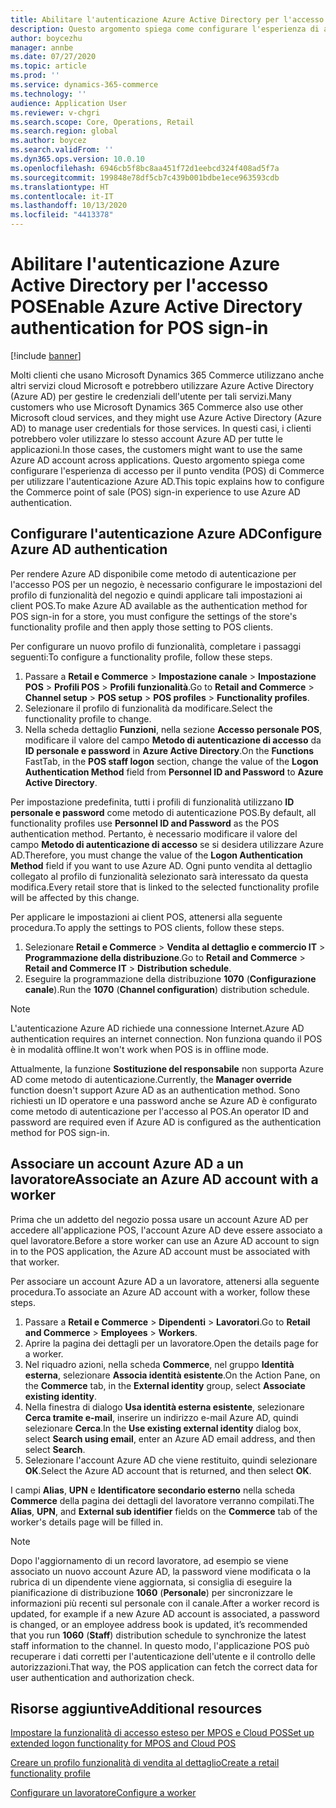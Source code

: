 ```yaml
---
title: Abilitare l'autenticazione Azure Active Directory per l'accesso POS
description: Questo argomento spiega come configurare l'esperienza di accesso per il punto vendita (POS) di Microsoft Dynamics 365 Commerce in modo che utilizzi l'autenticazione Azure Active Directory.
author: boycezhu
manager: annbe
ms.date: 07/27/2020
ms.topic: article
ms.prod: ''
ms.service: dynamics-365-commerce
ms.technology: ''
audience: Application User
ms.reviewer: v-chgri
ms.search.scope: Core, Operations, Retail
ms.search.region: global
ms.author: boycez
ms.search.validFrom: ''
ms.dyn365.ops.version: 10.0.10
ms.openlocfilehash: 6946cb5f8bc8aa451f72d1eebcd324f408ad5f7a
ms.sourcegitcommit: 199848e78df5cb7c439b001bdbe1ece963593cdb
ms.translationtype: HT
ms.contentlocale: it-IT
ms.lasthandoff: 10/13/2020
ms.locfileid: "4413378"
---
```

# <a name="enable-azure-active-directory-authentication-for-pos-sign-in"></a><span data-ttu-id="6ba8b-103">Abilitare l'autenticazione Azure Active Directory per l'accesso POS</span><span class="sxs-lookup"><span data-stu-id="6ba8b-103">Enable Azure Active Directory authentication for POS sign-in</span></span>
[!include [banner](includes/banner.md)]


<span data-ttu-id="6ba8b-104">Molti clienti che usano Microsoft Dynamics 365 Commerce utilizzano anche altri servizi cloud Microsoft e potrebbero utilizzare Azure Active Directory (Azure AD) per gestire le credenziali dell'utente per tali servizi.</span><span class="sxs-lookup"><span data-stu-id="6ba8b-104">Many customers who use Microsoft Dynamics 365 Commerce also use other Microsoft cloud services, and they might use Azure Active Directory (Azure AD) to manage user credentials for those services.</span></span> <span data-ttu-id="6ba8b-105">In questi casi, i clienti potrebbero voler utilizzare lo stesso account Azure AD per tutte le applicazioni.</span><span class="sxs-lookup"><span data-stu-id="6ba8b-105">In those cases, the customers might want to use the same Azure AD account across applications.</span></span> <span data-ttu-id="6ba8b-106">Questo argomento spiega come configurare l'esperienza di accesso per il punto vendita (POS) di Commerce per utilizzare l'autenticazione Azure AD.</span><span class="sxs-lookup"><span data-stu-id="6ba8b-106">This topic explains how to configure the Commerce point of sale (POS) sign-in experience to use Azure AD authentication.</span></span>

## <a name="configure-azure-ad-authentication"></a><span data-ttu-id="6ba8b-107">Configurare l'autenticazione Azure AD</span><span class="sxs-lookup"><span data-stu-id="6ba8b-107">Configure Azure AD authentication</span></span>

<span data-ttu-id="6ba8b-108">Per rendere Azure AD disponibile come metodo di autenticazione per l'accesso POS per un negozio, è necessario configurare le impostazioni del profilo di funzionalità del negozio e quindi applicare tali impostazioni ai client POS.</span><span class="sxs-lookup"><span data-stu-id="6ba8b-108">To make Azure AD available as the authentication method for POS sign-in for a store, you must configure the settings of the store's functionality profile and then apply those setting to POS clients.</span></span>

<span data-ttu-id="6ba8b-109">Per configurare un nuovo profilo di funzionalità, completare i passaggi seguenti:</span><span class="sxs-lookup"><span data-stu-id="6ba8b-109">To configure a functionality profile, follow these steps.</span></span>

1. <span data-ttu-id="6ba8b-110">Passare a **Retail e Commerce** \> **Impostazione canale** \> **Impostazione POS** \> **Profili POS** \> **Profili funzionalità**.</span><span class="sxs-lookup"><span data-stu-id="6ba8b-110">Go to **Retail and Commerce** \> **Channel setup** \> **POS setup** \> **POS profiles** \> **Functionality profiles**.</span></span>
1. <span data-ttu-id="6ba8b-111">Selezionare il profilo di funzionalità da modificare.</span><span class="sxs-lookup"><span data-stu-id="6ba8b-111">Select the functionality profile to change.</span></span>
1. <span data-ttu-id="6ba8b-112">Nella scheda dettaglio **Funzioni**, nella sezione **Accesso personale POS**, modificare il valore del campo **Metodo di autenticazione di accesso** da **ID personale e password** in **Azure Active Directory**.</span><span class="sxs-lookup"><span data-stu-id="6ba8b-112">On the **Functions** FastTab, in the **POS staff logon** section, change the value of the **Logon Authentication Method** field from **Personnel ID and Password** to **Azure Active Directory**.</span></span>

<span data-ttu-id="6ba8b-113">Per impostazione predefinita, tutti i profili di funzionalità utilizzano **ID personale e password** come metodo di autenticazione POS.</span><span class="sxs-lookup"><span data-stu-id="6ba8b-113">By default, all functionality profiles use **Personnel ID and Password** as the POS authentication method.</span></span> <span data-ttu-id="6ba8b-114">Pertanto, è necessario modificare il valore del campo **Metodo di autenticazione di accesso** se si desidera utilizzare Azure AD.</span><span class="sxs-lookup"><span data-stu-id="6ba8b-114">Therefore, you must change the value of the **Logon Authentication Method** field if you want to use Azure AD.</span></span> <span data-ttu-id="6ba8b-115">Ogni punto vendita al dettaglio collegato al profilo di funzionalità selezionato sarà interessato da questa modifica.</span><span class="sxs-lookup"><span data-stu-id="6ba8b-115">Every retail store that is linked to the selected functionality profile will be affected by this change.</span></span>

<span data-ttu-id="6ba8b-116">Per applicare le impostazioni ai client POS, attenersi alla seguente procedura.</span><span class="sxs-lookup"><span data-stu-id="6ba8b-116">To apply the settings to POS clients, follow these steps.</span></span>

1. <span data-ttu-id="6ba8b-117">Selezionare **Retail e Commerce** \> **Vendita al dettaglio e commercio IT** \> **Programmazione della distribuzione**.</span><span class="sxs-lookup"><span data-stu-id="6ba8b-117">Go to **Retail and Commerce** \> **Retail and Commerce IT** \> **Distribution schedule**.</span></span>
1. <span data-ttu-id="6ba8b-118">Eseguire la programmazione della distribuzione **1070** (**Configurazione canale**).</span><span class="sxs-lookup"><span data-stu-id="6ba8b-118">Run the **1070** (**Channel configuration**) distribution schedule.</span></span>

> [!NOTE]
> <span data-ttu-id="6ba8b-119">L'autenticazione Azure AD richiede una connessione Internet.</span><span class="sxs-lookup"><span data-stu-id="6ba8b-119">Azure AD authentication requires an internet connection.</span></span> <span data-ttu-id="6ba8b-120">Non funziona quando il POS è in modalità offline.</span><span class="sxs-lookup"><span data-stu-id="6ba8b-120">It won't work when POS is in offline mode.</span></span>
> 
> <span data-ttu-id="6ba8b-121">Attualmente, la funzione **Sostituzione del responsabile** non supporta Azure AD come metodo di autenticazione.</span><span class="sxs-lookup"><span data-stu-id="6ba8b-121">Currently, the **Manager override** function doesn't support Azure AD as an authentication method.</span></span> <span data-ttu-id="6ba8b-122">Sono richiesti un ID operatore e una password anche se Azure AD è configurato come metodo di autenticazione per l'accesso al POS.</span><span class="sxs-lookup"><span data-stu-id="6ba8b-122">An operator ID and password are required even if Azure AD is configured as the authentication method for POS sign-in.</span></span>

## <a name="associate-an-azure-ad-account-with-a-worker"></a><span data-ttu-id="6ba8b-123">Associare un account Azure AD a un lavoratore</span><span class="sxs-lookup"><span data-stu-id="6ba8b-123">Associate an Azure AD account with a worker</span></span>

<span data-ttu-id="6ba8b-124">Prima che un addetto del negozio possa usare un account Azure AD per accedere all'applicazione POS, l'account Azure AD deve essere associato a quel lavoratore.</span><span class="sxs-lookup"><span data-stu-id="6ba8b-124">Before a store worker can use an Azure AD account to sign in to the POS application, the Azure AD account must be associated with that worker.</span></span>

<span data-ttu-id="6ba8b-125">Per associare un account Azure AD a un lavoratore, attenersi alla seguente procedura.</span><span class="sxs-lookup"><span data-stu-id="6ba8b-125">To associate an Azure AD account with a worker, follow these steps.</span></span>

1. <span data-ttu-id="6ba8b-126">Passare a **Retail e Commerce** \> **Dipendenti** \> **Lavoratori**.</span><span class="sxs-lookup"><span data-stu-id="6ba8b-126">Go to **Retail and Commerce** \> **Employees** \> **Workers**.</span></span>
1. <span data-ttu-id="6ba8b-127">Aprire la pagina dei dettagli per un lavoratore.</span><span class="sxs-lookup"><span data-stu-id="6ba8b-127">Open the details page for a worker.</span></span>
1. <span data-ttu-id="6ba8b-128">Nel riquadro azioni, nella scheda **Commerce**, nel gruppo **Identità esterna**, selezionare **Associa identità esistente**.</span><span class="sxs-lookup"><span data-stu-id="6ba8b-128">On the Action Pane, on the **Commerce** tab, in the **External identity** group, select **Associate existing identity**.</span></span>
1. <span data-ttu-id="6ba8b-129">Nella finestra di dialogo **Usa identità esterna esistente**, selezionare **Cerca tramite e-mail**, inserire un indirizzo e-mail Azure AD, quindi selezionare **Cerca**.</span><span class="sxs-lookup"><span data-stu-id="6ba8b-129">In the **Use existing external identity** dialog box, select **Search using email**, enter an Azure AD email address, and then select **Search**.</span></span>
1. <span data-ttu-id="6ba8b-130">Selezionare l'account Azure AD che viene restituito, quindi selezionare **OK**.</span><span class="sxs-lookup"><span data-stu-id="6ba8b-130">Select the Azure AD account that is returned, and then select **OK**.</span></span>

<span data-ttu-id="6ba8b-131">I campi **Alias**, **UPN** e **Identificatore secondario esterno** nella scheda **Commerce** della pagina dei dettagli del lavoratore verranno compilati.</span><span class="sxs-lookup"><span data-stu-id="6ba8b-131">The **Alias**, **UPN**, and **External sub identifier** fields on the **Commerce** tab of the worker's details page will be filled in.</span></span>

> [!NOTE]
> <span data-ttu-id="6ba8b-132">Dopo l'aggiornamento di un record lavoratore, ad esempio se viene associato un nuovo account Azure AD, la password viene modificata o la rubrica di un dipendente viene aggiornata, si consiglia di eseguire la pianificazione di distribuzione **1060** (**Personale**) per sincronizzare le informazioni più recenti sul personale con il canale.</span><span class="sxs-lookup"><span data-stu-id="6ba8b-132">After a worker record is updated, for example if a new Azure AD account is associated, a password is changed, or an employee address book is updated, it’s recommended that you run **1060** (**Staff**) distribution schedule to synchronize the latest staff information to the channel.</span></span> <span data-ttu-id="6ba8b-133">In questo modo, l'applicazione POS può recuperare i dati corretti per l'autenticazione dell'utente e il controllo delle autorizzazioni.</span><span class="sxs-lookup"><span data-stu-id="6ba8b-133">That way, the POS application can fetch the correct data for user authentication and authorization check.</span></span>

## <a name="additional-resources"></a><span data-ttu-id="6ba8b-134">Risorse aggiuntive</span><span class="sxs-lookup"><span data-stu-id="6ba8b-134">Additional resources</span></span>

[<span data-ttu-id="6ba8b-135">Impostare la funzionalità di accesso esteso per MPOS e Cloud POS</span><span class="sxs-lookup"><span data-stu-id="6ba8b-135">Set up extended logon functionality for MPOS and Cloud POS</span></span>](extended-logon.md)

[<span data-ttu-id="6ba8b-136">Creare un profilo funzionalità di vendita al dettaglio</span><span class="sxs-lookup"><span data-stu-id="6ba8b-136">Create a retail functionality profile</span></span>](retail-functionality-profile.md)

[<span data-ttu-id="6ba8b-137"> Configurare un lavoratore</span><span class="sxs-lookup"><span data-stu-id="6ba8b-137">Configure a worker</span></span>](https://docs.microsoft.com/dynamics365/commerce/tasks/worker)
